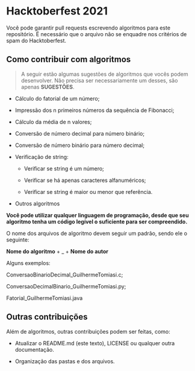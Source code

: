 
# Hacktoberfest 2021

Você pode garantir pull requests escrevendo algoritmos para este repositório. É necessário que o arquivo não se enquadre nos critérios de spam do Hacktoberfest.

## Como contribuir com algoritmos

> A seguir estão algumas sugestões de algoritmos que vocês podem desenvolver. Não precisa ser necessariamente um desses, são apenas **SUGESTÕES**.

- Cálculo do fatorial de um número;

- Impressão dos n primeiros números da sequência de Fibonacci;

- Cálculo da média de n valores;

- Conversão de número decimal para número binário;

- Conversão de número binário para número decimal;

- Verificação de string:

	- Verificar se string é um número;

	- Verificar se há apenas caracteres alfanuméricos;

	- Verificar se string é maior ou menor que referência.

- Outros algoritmos

**Você pode utilizar qualquer linguagem de programação, desde que seu algoritmo tenha um código legível o suficiente para ser compreendido.**

O nome dos arquivos de algoritmo devem seguir um padrão, sendo ele o seguinte:

 **Nome do algoritmo** + _ + **Nome do autor**
 
 Alguns exemplos:

ConversaoBinarioDecimal_GuilhermeTomiasi.c;

ConversaoDecimalBinario_GuilhermeTomiasi.py;

Fatorial_GuilhermeTomiasi.java

## Outras contribuições

Além de algoritmos, outras contribuições podem ser feitas, como:

- Atualizar o README.md (este texto), LICENSE ou qualquer outra documentação.

- Organização das pastas e dos arquivos.
